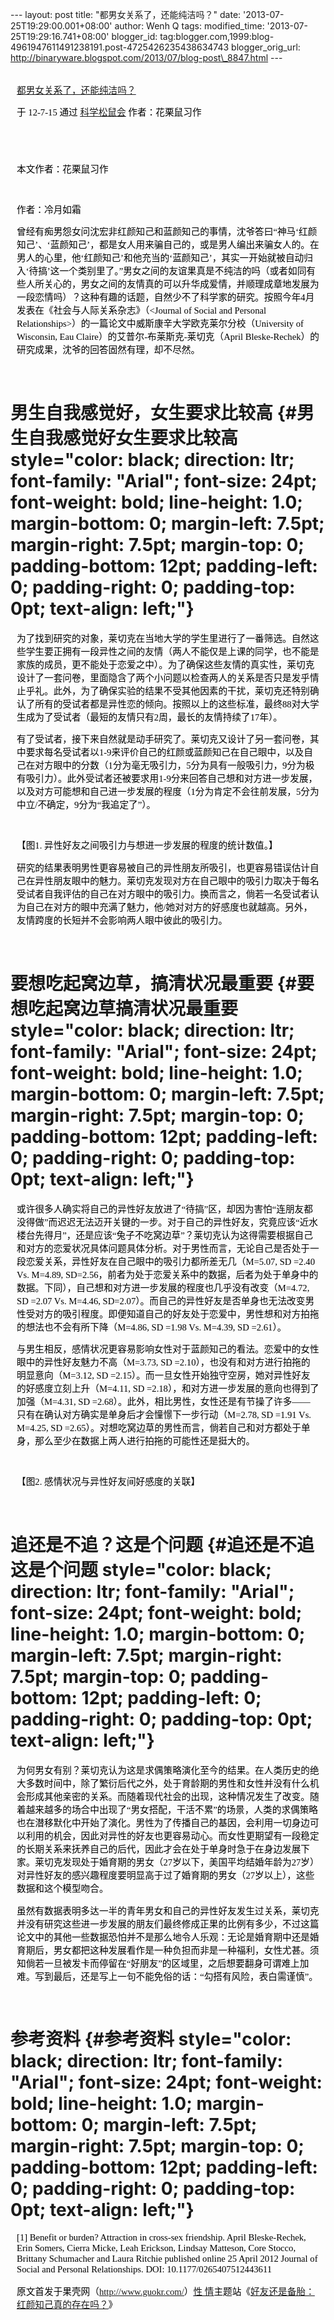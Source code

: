 --- layout: post title: "都男女关系了，还能纯洁吗？" date:
'2013-07-25T19:29:00.001+08:00' author: Wenh Q tags: modified\_time:
'2013-07-25T19:29:16.741+08:00' blogger\_id:
tag:blogger.com,1999:blog-4961947611491238191.post-4725426235438634743
blogger\_orig\_url:
http://binaryware.blogspot.com/2013/07/blog-post\_8847.html ---

<div
style="color: black; direction: ltr; font-family: &quot;Arial&quot;; font-size: 11pt; margin-bottom: 0; margin-left: 7.5pt; margin-right: 7.5pt; margin-top: 0; padding: 0;">

<span
style="color: #0000ee; font-family: &quot;Verdana&quot;; text-decoration: underline;">[\
都男女关系了，还能纯洁吗？](http://songshuhui.net/archives/70137)</span>

</div>

<div
style="color: black; direction: ltr; font-family: &quot;Arial&quot;; font-size: 11pt; margin-bottom: 0; margin-left: 7.5pt; margin-right: 7.5pt; margin-top: 0; padding-bottom: 8pt; padding-left: 0; padding-right: 0; padding-top: 0;">

<span style="font-family: &quot;Verdana&quot;;">于 12-7-15 通过
</span><span
style="color: #0000ee; font-family: &quot;Verdana&quot;; text-decoration: underline;">[科学松鼠会](http://songshuhui.net/)</span><span
style="font-family: &quot;Verdana&quot;;"> 作者：花栗鼠习作</span>

</div>

<div
style="color: black; direction: ltr; font-family: &quot;Arial&quot;; font-size: 11pt; height: 11pt; margin-bottom: 0; margin-left: 7.5pt; margin-right: 7.5pt; margin-top: 0; padding: 0;">

<span style="font-family: &quot;Verdana&quot;;"></span>

</div>

<div
style="color: black; direction: ltr; font-family: &quot;Arial&quot;; font-size: 11pt; margin-bottom: 0; margin-left: 7.5pt; margin-right: 7.5pt; margin-top: 0; padding: 0;">

<span
style="font-family: &quot;Verdana&quot;;">本文作者：花栗鼠习作</span>

</div>

<div
style="color: black; direction: ltr; font-family: &quot;Arial&quot;; font-size: 11pt; height: 11pt; margin-bottom: 0; margin-left: 7.5pt; margin-right: 7.5pt; margin-top: 0; padding: 0;">

<span style="font-family: &quot;Verdana&quot;;"></span>

</div>

<div
style="color: black; direction: ltr; font-family: &quot;Arial&quot;; font-size: 11pt; margin-bottom: 0; margin-left: 7.5pt; margin-right: 7.5pt; margin-top: 0; padding: 0;">

<span style="font-family: &quot;Verdana&quot;;">作者：冷月如霜</span>

</div>

<div
style="color: black; direction: ltr; font-family: &quot;Arial&quot;; font-size: 11pt; margin-bottom: 0; margin-left: 7.5pt; margin-right: 7.5pt; margin-top: 0; padding-bottom: 12pt; padding-left: 0; padding-right: 0; padding-top: 0;">

<span
style="font-family: &quot;Verdana&quot;;">曾经有痴男怨女问沈宏非红颜知己和蓝颜知己的事情，沈爷答曰“神马‘红颜知己’、‘蓝颜知己’，都是女人用来骗自己的，或是男人编出来骗女人的。在男人的心里，他‘红颜知己’和他充当的‘蓝颜知己’，其实一开始就被自动归入‘待搞’这一个类别里了。”男女之间的友谊果真是不纯洁的吗（或者如同有些人所关心的，男女之间的友情真的可以升华成爱情，并顺理成章地发展为一段恋情吗）？这种有趣的话题，自然少不了科学家的研究。按照今年4月发表在《社会与人际关系杂志》（&lt;Journal
of Social and Personal
Relationships&gt;）的一篇论文中威斯康辛大学欧克莱尔分校（University of
Wisconsin, Eau Claire）的艾普尔-布莱斯克-莱切克（April
Bleske-Rechek）的研究成果，沈爷的回答固然有理，却不尽然。</span>

</div>

<span style="font-family: &quot;Verdana&quot;;">男生自我感觉好，女生要求比较高</span> {#男生自我感觉好女生要求比较高 style="color: black; direction: ltr; font-family: "Arial"; font-size: 24pt; font-weight: bold; line-height: 1.0; margin-bottom: 0; margin-left: 7.5pt; margin-right: 7.5pt; margin-top: 0; padding-bottom: 12pt; padding-left: 0; padding-right: 0; padding-top: 0pt; text-align: left;"}
=====================================================================================

<div
style="color: black; direction: ltr; font-family: &quot;Arial&quot;; font-size: 11pt; margin-bottom: 0; margin-left: 7.5pt; margin-right: 7.5pt; margin-top: 0; padding: 0;">

<span
style="font-family: &quot;Verdana&quot;;">为了找到研究的对象，莱切克在当地大学的学生里进行了一番筛选。自然这些学生要正拥有一段异性之间的友情（两人不能仅是上课的同学，也不能是家族的成员，更不能处于恋爱之中）。为了确保这些友情的真实性，莱切克设计了一套问卷，里面隐含了两个小问题以检查两人的关系是否只是发乎情止乎礼。此外，为了确保实验的结果不受其他因素的干扰，莱切克还特别确认了所有的受试者都是异性恋的倾向。按照以上的这些标准，最终88对大学生成为了受试者（最短的友情只有2周，最长的友情持续了17年）。</span>

</div>

<div
style="color: black; direction: ltr; font-family: &quot;Arial&quot;; font-size: 11pt; margin-bottom: 0; margin-left: 7.5pt; margin-right: 7.5pt; margin-top: 0; padding: 0;">

<span
style="font-family: &quot;Verdana&quot;;">有了受试者，接下来自然就是动手研究了。莱切克又设计了另一套问卷，其中要求每名受试者以1-9来评价自己的红颜或蓝颜知己在自己眼中，以及自己在对方眼中的分数（1分为毫无吸引力，5分为具有一般吸引力，9分为极有吸引力）。此外受试者还被要求用1-9分来回答自己想和对方进一步发展，以及对方可能想和自己进一步发展的程度（1分为肯定不会往前发展，5分为中立/不确定，9分为“我追定了”）。</span>

</div>

<div
style="color: black; direction: ltr; font-family: &quot;Arial&quot;; font-size: 11pt; height: 11pt; margin-bottom: 0; margin-left: 7.5pt; margin-right: 7.5pt; margin-top: 0; padding: 0;">

<span style="font-family: &quot;Verdana&quot;;"></span>

</div>

<div
style="color: black; direction: ltr; font-family: &quot;Arial&quot;; font-size: 11pt; margin-bottom: 0; margin-left: 7.5pt; margin-right: 7.5pt; margin-top: 0; padding: 0;">

<span style="font-family: &quot;Verdana&quot;;">【图1.
异性好友之间吸引力与想进一步发展的程度的统计数值。】</span>

</div>

<div
style="color: black; direction: ltr; font-family: &quot;Arial&quot;; font-size: 11pt; margin-bottom: 0; margin-left: 7.5pt; margin-right: 7.5pt; margin-top: 0; padding-bottom: 12pt; padding-left: 0; padding-right: 0; padding-top: 0;">

<span
style="font-family: &quot;Verdana&quot;;">研究的结果表明男性更容易被自己的异性朋友所吸引，也更容易错误估计自己在异性朋友眼中的魅力。莱切克发现对方在自己眼中的吸引力取决于每名受试者自我评估的自己在对方眼中的吸引力。换而言之，倘若一名受试者认为自己在对方的眼中充满了魅力，他/她对对方的好感度也就越高。另外，友情跨度的长短并不会影响两人眼中彼此的吸引力。</span>

</div>

<span style="font-family: &quot;Verdana&quot;;">要想吃起窝边草，搞清状况最重要</span> {#要想吃起窝边草搞清状况最重要 style="color: black; direction: ltr; font-family: "Arial"; font-size: 24pt; font-weight: bold; line-height: 1.0; margin-bottom: 0; margin-left: 7.5pt; margin-right: 7.5pt; margin-top: 0; padding-bottom: 12pt; padding-left: 0; padding-right: 0; padding-top: 0pt; text-align: left;"}
=====================================================================================

<div
style="color: black; direction: ltr; font-family: &quot;Arial&quot;; font-size: 11pt; margin-bottom: 0; margin-left: 7.5pt; margin-right: 7.5pt; margin-top: 0; padding: 0;">

<span
style="font-family: &quot;Verdana&quot;;">或许很多人确实将自己的异性好友放进了“待搞”区，却因为害怕“连朋友都没得做”而迟迟无法迈开关键的一步。对于自己的异性好友，究竟应该“近水楼台先得月”，还是应该“兔子不吃窝边草”？莱切克认为这得需要根据自己和对方的恋爱状况具体问题具体分析。对于男性而言，无论自己是否处于一段恋爱关系，异性好友在自己眼中的吸引力都所差无几（M=5.07,
SD =2.40 Vs. M=4.89,
SD=2.56，前者为处于恋爱关系中的数据，后者为处于单身中的数据。下同），自己想和对方进一步发展的程度也几乎没有改变（M=4.72,
SD =2.07 Vs. M=4.46,
SD=2.07）。而自己的异性好友是否单身也无法改变男性受对方的吸引程度。即便知道自己的好友处于恋爱中，男性想和对方拍拖的想法也不会有所下降（M=4.86,
SD =1.98 Vs. M=4.39, SD =2.61）。</span>

</div>

<div
style="color: black; direction: ltr; font-family: &quot;Arial&quot;; font-size: 11pt; margin-bottom: 0; margin-left: 7.5pt; margin-right: 7.5pt; margin-top: 0; padding: 0;">

<span
style="font-family: &quot;Verdana&quot;;">与男生相反，感情状况更容易影响女性对于蓝颜知己的看法。恋爱中的女性眼中的异性好友魅力不高（M=3.73,
SD =2.10），也没有和对方进行拍拖的明显意向（M=3.12, SD
=2.15）。而一旦女性开始独守空房，她对异性好友的好感度立刻上升（M=4.11,
SD =2.18），和对方进一步发展的意向也得到了加强（M=4.31, SD
=2.68）。此外，相比男性，女性还是有节操了许多——只有在确认对方确实是单身后才会憧憬下一步行动（M=2.78,
SD =1.91 Vs. M=4.25, SD
=2.65）。对想吃窝边草的男性而言，倘若自己和对方都处于单身，那么至少在数据上两人进行拍拖的可能性还是挺大的。</span>

</div>

<div
style="color: black; direction: ltr; font-family: &quot;Arial&quot;; font-size: 11pt; height: 11pt; margin-bottom: 0; margin-left: 7.5pt; margin-right: 7.5pt; margin-top: 0; padding: 0;">

<span style="font-family: &quot;Verdana&quot;;"></span>

</div>

<div
style="color: black; direction: ltr; font-family: &quot;Arial&quot;; font-size: 11pt; margin-bottom: 0; margin-left: 7.5pt; margin-right: 7.5pt; margin-top: 0; padding-bottom: 12pt; padding-left: 0; padding-right: 0; padding-top: 0;">

<span style="font-family: &quot;Verdana&quot;;">【图2.
感情状况与异性好友间好感度的关联】</span>

</div>

<span style="font-family: &quot;Verdana&quot;;">追还是不追？这是个问题</span> {#追还是不追这是个问题 style="color: black; direction: ltr; font-family: "Arial"; font-size: 24pt; font-weight: bold; line-height: 1.0; margin-bottom: 0; margin-left: 7.5pt; margin-right: 7.5pt; margin-top: 0; padding-bottom: 12pt; padding-left: 0; padding-right: 0; padding-top: 0pt; text-align: left;"}
=============================================================================

<div
style="color: black; direction: ltr; font-family: &quot;Arial&quot;; font-size: 11pt; margin-bottom: 0; margin-left: 7.5pt; margin-right: 7.5pt; margin-top: 0; padding: 0;">

<span
style="font-family: &quot;Verdana&quot;;">为何男女有别？莱切克认为这是求偶策略演化至今的结果。在人类历史的绝大多数时间中，除了繁衍后代之外，处于育龄期的男性和女性并没有什么机会形成其他亲密的关系。而随着现代社会的出现，这种情况发生了改变。随着越来越多的场合中出现了“男女搭配，干活不累”的场景，人类的求偶策略也在潜移默化中开始了演化。男性为了传播自己的基因，会利用一切身边可以利用的机会，因此对异性的好友也更容易动心。而女性更期望有一段稳定的长期关系来抚养自己的后代，因此才会在处于单身时急于在身边发展下家。莱切克发现处于婚育期的男女（27岁以下，美国平均结婚年龄为27岁）对异性好友的感兴趣程度要明显高于过了婚育期的男女（27岁以上），这些数据和这个模型吻合。</span>

</div>

<div
style="color: black; direction: ltr; font-family: &quot;Arial&quot;; font-size: 11pt; margin-bottom: 0; margin-left: 7.5pt; margin-right: 7.5pt; margin-top: 0; padding-bottom: 12pt; padding-left: 0; padding-right: 0; padding-top: 0;">

<span
style="font-family: &quot;Verdana&quot;;">虽然有数据表明多达一半的青年男女和自己的异性好友发生过关系，莱切克并没有研究这些进一步发展的朋友们最终修成正果的比例有多少，不过这篇论文中的其他一些数据恐怕并不是那么地令人乐观：无论是婚育期中还是婚育期后，男女都把这种发展看作是一种负担而非是一种福利，女性尤甚。须知倘若一旦被发卡而停留在“好朋友”的区域里，之后想要翻身可谓难上加难。写到最后，还是写上一句不能免俗的话：“勾搭有风险，表白需谨慎”。</span>

</div>

<span style="font-family: &quot;Verdana&quot;;">参考资料</span> {#参考资料 style="color: black; direction: ltr; font-family: "Arial"; font-size: 24pt; font-weight: bold; line-height: 1.0; margin-bottom: 0; margin-left: 7.5pt; margin-right: 7.5pt; margin-top: 0; padding-bottom: 12pt; padding-left: 0; padding-right: 0; padding-top: 0pt; text-align: left;"}
===============================================================

<div
style="color: black; direction: ltr; font-family: &quot;Arial&quot;; font-size: 11pt; margin-bottom: 0; margin-left: 7.5pt; margin-right: 7.5pt; margin-top: 0; padding: 0;">

<span style="font-family: &quot;Verdana&quot;;">\[1\] Benefit or burden?
Attraction in cross-sex friendship. April Bleske-Rechek, Erin Somers,
Cierra Micke, Leah Erickson, Lindsay Matteson, Core Stocco, Brittany
Schumacher and Laura Ritchie published online 25 April 2012 Journal of
Social and Personal Relationships. DOI: 10.1177/0265407512443611</span>

</div>

<div
style="color: black; direction: ltr; font-family: &quot;Arial&quot;; font-size: 11pt; margin-bottom: 0; margin-left: 7.5pt; margin-right: 7.5pt; margin-top: 0; padding: 0;">

<span
style="font-family: &quot;Verdana&quot;;">原文首发于果壳网（</span><span
style="color: #0000ee; font-family: &quot;Verdana&quot;; text-decoration: underline;"><http://www.guokr.com/></span><span
style="font-family: &quot;Verdana&quot;;">）</span><span
style="color: #0000ee; font-family: &quot;Verdana&quot;; text-decoration: underline;">[性
情](http://www.guokr.com/site/sex/)</span><span
style="font-family: &quot;Verdana&quot;;">主题站《</span><span
style="color: #0000ee; font-family: &quot;Verdana&quot;; text-decoration: underline;">[好友还是备胎：红颜知己真的存在吗？](http://www.guokr.com/article/193128/)</span><span
style="font-family: &quot;Verdana&quot;;">》</span>

</div>
